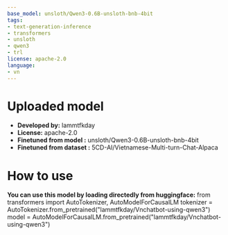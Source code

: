```yaml
---
base_model: unsloth/Qwen3-0.6B-unsloth-bnb-4bit
tags:
- text-generation-inference
- transformers
- unsloth
- qwen3
- trl
license: apache-2.0
language:
- vn
---
```


# Uploaded  model

- **Developed by:** lammtfkday
- **License:** apache-2.0
- **Finetuned from model :** unsloth/Qwen3-0.6B-unsloth-bnb-4bit
- **Finetuned from dataset :** 5CD-AI/Vietnamese-Multi-turn-Chat-Alpaca

# How to use
**You can use this model by loading directedly from huggingface:**
from transformers import AutoTokenizer, AutoModelForCausalLM
tokenizer = AutoTokenizer.from_pretrained("lammtfkday/Vnchatbot-using-qwen3")
model = AutoModelForCausalLM.from_pretrained("lammtfkday/Vnchatbot-using-qwen3")

